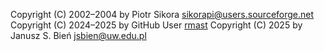 Copyright (C) 2002–2004 by Piotr Sikora <sikorapi@users.sourceforge.net>
Copyright (C) 2024–2025 by GitHub User [rmast](https://github.com/rmast)
Copyright (C) 2025 by Janusz S. Bień <jsbien@uw.edu.pl>
